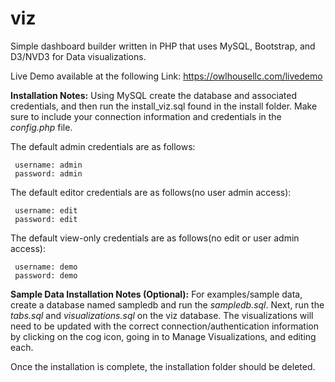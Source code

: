 # viz
Simple dashboard builder written in PHP that uses MySQL, Bootstrap, and D3/NVD3 for Data visualizations.

Live Demo available at the following Link:
     https://owlhousellc.com/livedemo

**Installation Notes:**
Using MySQL create the database and associated credentials, and then run the install_viz.sql found in the install folder.  Make sure to include your connection information and credentials in the *config.php* file.

The default admin credentials are as follows:

     username: admin
     password: admin

The default editor credentials are as follows(no user admin access):

     username: edit
     password: edit

The default view-only credentials are as follows(no edit or user admin access):

     username: demo
     password: demo

**Sample Data Installation Notes (Optional):**
For examples/sample data, create a database named sampledb and run the *sampledb.sql*.  Next, run the *tabs.sql* and *visualizations.sql* on the viz database.  The visualizations will need to be updated with the correct connection/authentication information by clicking on the cog icon, going in to Manage Visualizations, and editing each.

Once the installation is complete, the installation folder should be deleted.
